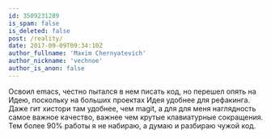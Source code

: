 ```yaml
---
id: 3509231289
is_spam: false
is_deleted: false
post: /reality/
date: 2017-09-09T09:34:10Z
author_fullname: 'Maxim Chernyatevich'
author_nickname: 'vechnoe'
author_is_anon: false
---
```


<p>Освоил emacs, честно пытался в нем писать код, но перешел опять на Идею, поскольку на больших проектах Идея удобнее для рефакинга. Даже гит хистори там удобнее, чем magit,  а для для меня наглядность самое важное качество, важнее чем крутые клавиатурные сокращения. Тем более 90% работы я не набираю, а думаю и разбираю  чужой код.</p>
